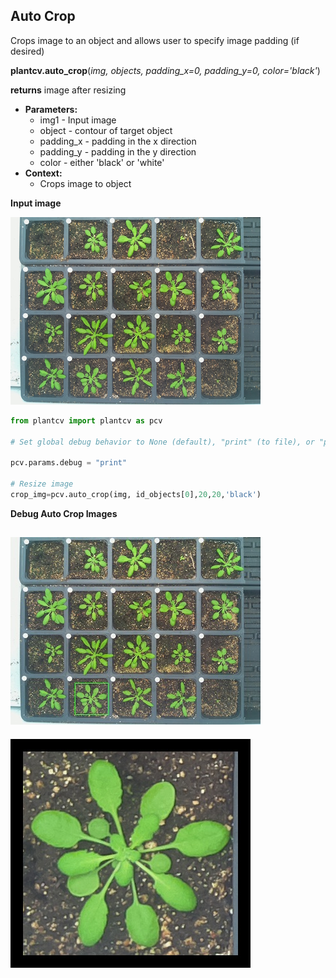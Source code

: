 ## Auto Crop

Crops image to an object and allows user to specify image padding (if desired)

**plantcv.auto_crop**(*img, objects, padding_x=0, padding_y=0, color='black'*)

**returns** image after resizing

- **Parameters:**
    - img1 - Input image
    - object - contour of target object 
    - padding_x - padding in the x direction
    - padding_y - padding in the y direction
    - color - either 'black' or 'white'
- **Context:**
    - Crops image to object
    
**Input image**

![Screenshot](img/documentation_images/auto_crop/2016-05-25_1031.chamber129-camera-01.jpg)

```python
from plantcv import plantcv as pcv

# Set global debug behavior to None (default), "print" (to file), or "plot" (Jupyter Notebooks or X11)

pcv.params.debug = "print"

# Resize image
crop_img=pcv.auto_crop(img, id_objects[0],20,20,'black')
```

**Debug Auto Crop Images**

![Screenshot](img/documentation_images/auto_crop/155_crop_area.jpg)
-------------------------------------------------------------------
![Screenshot](img/documentation_images/auto_crop/155_auto_cropped.jpg)
